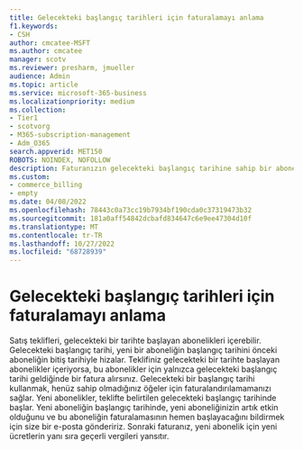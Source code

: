 ```yaml
---
title: Gelecekteki başlangıç tarihleri için faturalamayı anlama
f1.keywords:
- CSH
author: cmcatee-MSFT
ms.author: cmcatee
manager: scotv
ms.reviewer: presharm, jmueller
audience: Admin
ms.topic: article
ms.service: microsoft-365-business
ms.localizationpriority: medium
ms.collection:
- Tier1
- scotvorg
- M365-subscription-management
- Adm_O365
search.appverid: MET150
ROBOTS: NOINDEX, NOFOLLOW
description: Faturanızın gelecekteki başlangıç tarihine sahip bir aboneliği olduğunda bunun ne anlama geldiğini öğrenin.
ms.custom:
- commerce_billing
- empty
ms.date: 04/08/2022
ms.openlocfilehash: 78443c0a73cc19b7934bf190cda0c37319473b32
ms.sourcegitcommit: 181a0aff54842dcbafd834647c6e9ee47304d10f
ms.translationtype: MT
ms.contentlocale: tr-TR
ms.lasthandoff: 10/27/2022
ms.locfileid: "68728939"
---
```

# <a name="understand-invoicing-for-future-start-dates"></a>Gelecekteki başlangıç tarihleri için faturalamayı anlama

Satış teklifleri, gelecekteki bir tarihte başlayan abonelikleri içerebilir. Gelecekteki başlangıç tarihi, yeni bir aboneliğin başlangıç tarihini önceki aboneliğin bitiş tarihiyle hizalar. Teklifiniz gelecekteki bir tarihte başlayan abonelikler içeriyorsa, bu abonelikler için yalnızca gelecekteki başlangıç tarihi geldiğinde bir fatura alırsınız. Gelecekteki bir başlangıç tarihi kullanmak, henüz sahip olmadığınız öğeler için faturalandırılamamanızı sağlar. Yeni abonelikler, teklifte belirtilen gelecekteki başlangıç tarihinde başlar. Yeni aboneliğin başlangıç tarihinde, yeni aboneliğinizin artık etkin olduğunu ve bu aboneliğin faturalamasının hemen başlayacağını bildirmek için size bir e-posta göndeririz. Sonraki faturanız, yeni abonelik için yeni ücretlerin yanı sıra geçerli vergileri yansıtır.
